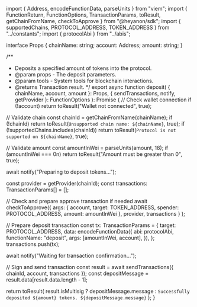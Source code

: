 import { Address, encodeFunctionData, parseUnits } from "viem";
import {
  FunctionReturn,
  FunctionOptions,
  TransactionParams,
  toResult,
  getChainFromName,
  checkToApprove
} from "@heyanon/sdk";
import { supportedChains, PROTOCOL_ADDRESS, TOKEN_ADDRESS } from "../constants";
import { protocolAbi } from "../abis";

interface Props {
  chainName: string;
  account: Address;
  amount: string;
}

/**
 * Deposits a specified amount of tokens into the protocol.
 * @param props - The deposit parameters.
 * @param tools - System tools for blockchain interactions.
 * @returns Transaction result.
 */
export async function deposit(
  { chainName, account, amount }: Props,
  { sendTransactions, notify, getProvider }: FunctionOptions
): Promise<FunctionReturn> {
  // Check wallet connection
  if (!account) return toResult("Wallet not connected", true);

  // Validate chain
  const chainId = getChainFromName(chainName);
  if (!chainId) return toResult(`Unsupported chain name: ${chainName}`, true);
  if (!supportedChains.includes(chainId))
    return toResult(`Protocol is not supported on ${chainName}`, true);

  // Validate amount
  const amountInWei = parseUnits(amount, 18);
  if (amountInWei === 0n)
    return toResult("Amount must be greater than 0", true);

  await notify("Preparing to deposit tokens...");

  const provider = getProvider(chainId);
  const transactions: TransactionParams[] = [];

  // Check and prepare approve transaction if needed
  await checkToApprove({
      args: {
          account,
          target: TOKEN_ADDRESS,
          spender: PROTOCOL_ADDRESS,
          amount: amountInWei
      },
      provider,
      transactions
    }
  );

  // Prepare deposit transaction
  const tx: TransactionParams = {
    target: PROTOCOL_ADDRESS,
    data: encodeFunctionData({
      abi: protocolAbi,
      functionName: "deposit",
      args: [amountInWei, account],
    }),
  };
  transactions.push(tx);

  await notify("Waiting for transaction confirmation...");

  // Sign and send transaction
  const result = await sendTransactions({ chainId, account, transactions });
  const depositMessage = result.data[result.data.length - 1];

  return toResult(
    result.isMultisig
      ? depositMessage.message
      : `Successfully deposited ${amount} tokens. ${depositMessage.message}`
  );
}
